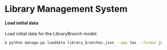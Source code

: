 # Library Management System


#### Load initial data

Load initial data for the LibraryBranch model:

```bash
$ python manage.py loaddata library_branches.json --app lms --format json
```
